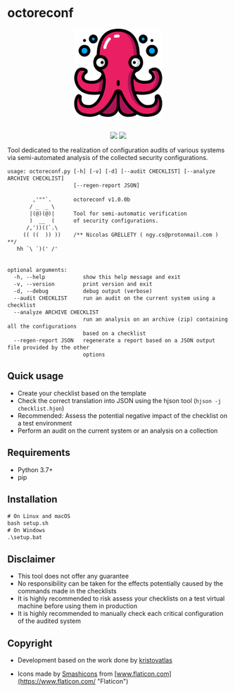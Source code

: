 # octoreconf

<p align="center">
  <img width="200" height="200" src="ressources/logo.png">
  <br/><br/>
</p>

<p align="center">
  <img src="https://img.shields.io/badge/python-3.7+-blue.svg">
  <img src="https://img.shields.io/badge/platform-macOS%2FLinux%2FWindows-blue.svg">
</p>

Tool dedicated to the realization of configuration audits of various systems via semi-automated analysis of the collected security configurations.

```
usage: octoreconf.py [-h] [-v] [-d] [--audit CHECKLIST] [--analyze ARCHIVE CHECKLIST]
                     [--regen-report JSON]

        ,'""`.       octoreconf v1.0.0b
       / _  _ \ 
       |(@)(@)|      Tool for semi-automatic verification
       )  __  (      of security configurations.
      /,'))((`.\
     (( ((  )) ))    /** Nicolas GRELLETY ( ngy.cs@protonmail.com ) **/
   hh `\ `)(' /'
  

optional arguments:
  -h, --help            show this help message and exit
  -v, --version         print version and exit
  -d, --debug           debug output (verbose)
  --audit CHECKLIST     run an audit on the current system using a checklist
  --analyze ARCHIVE CHECKLIST
                        run an analysis on an archive (zip) containing all the configurations
                        based on a checklist
  --regen-report JSON   regenerate a report based on a JSON output file provided by the other
                        options
```

## Quick usage

- Create your checklist based on the template
- Check the correct translation into JSON using the hjson tool (`hjson -j checklist.hjon`)
- Recommended: Assess the potential negative impact of the checklist on a test environment
- Perform an audit on the current system or an analysis on a collection

## Requirements

- Python 3.7+
- pip

## Installation

```
# On Linux and macOS
bash setup.sh
# On Windows
.\setup.bat
```

## Disclaimer

- This tool does not offer any guarantee
- No responsibility can be taken for the effects potentially caused by the commands made in the checklists
- It is highly recommended to risk assess your checklists on a test virtual machine before using them in production
- It is highly recommended to manually check each critical configuration of the audited system

## Copyright

- Development based on the work done by [kristovatlas](https://github.com/kristovatlas/osx-config-check)

- Icons made by [Smashicons](https://www.flaticon.com/authors/smashicons "Smashicons") from [www.flaticon.com](https://www.flaticon.com/ "Flaticon")
